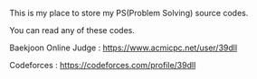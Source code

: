 This is my place to store my PS(Problem Solving) source codes.

You can read any of these codes.


Baekjoon Online Judge : https://www.acmicpc.net/user/39dll

Codeforces : https://codeforces.com/profile/39dll
